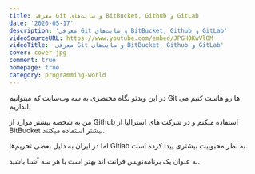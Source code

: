 ```yaml
---
title: معرفی Git و سایت‌های BitBucket, Github و GitLab
date: '2020-05-17'
description: 'معرفی Git و سایت‌های BitBucket, Github و GitLab'
videoSourceURL: https://www.youtube.com/embed/JPGH0KwVl8M
videoTitle: 'معرفی Git و سایت‌های BitBucket, Github و GitLab'
cover: cover.jpg
comment: true
homepage: true
category: programming-world
---
```


در این ویدئو نگاه مختصری به سه وب‌سایت که میتوانیم Git ها رو هاست کنیم می اندازیم.

من به شخصه بیشتر موارد از Github استفاده میکنم و در شرکت های استرالیا از BitBucket بیشتر استفاده میکنند.

اما در ایران به دلیل بعضی تحریم‌ها Gitlab به نظر محبوبیت بیشتری پیدا کرده است.

به عنوان یک برنامه‌نویس فرانت اند بهتر است با هر سه آشنا باشید.
